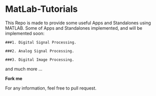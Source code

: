 # MatLab-Tutorials

This Repo is made to provide some useful Apps and Standalones using MATLAB.
Some of Apps and Standalones implemented, and will be implemented soon:


```
###1. Digital Signal Processing.

###2. Analog Signal Processing.

###3. Digital Image Processing.
```


and much more ...

**Fork me**

For any information, feel free to pull request.
